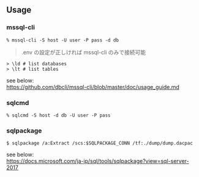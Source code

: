 ## Usage

### mssql-cli

```
% mssql-cli -S host -U user -P pass -d db
```
> .env の設定が正しければ mssql-cli のみで接続可能

```
> \ld # list databases
> \lt # list tables
```

see below:  
https://github.com/dbcli/mssql-cli/blob/master/doc/usage_guide.md

### sqlcmd

```
% sqlcmd -S host -d db -U user -P pass
```

### sqlpackage

```
$ sqlpackage /a:Extract /scs:$SQLPACKAGE_CONN /tf:./dump/dump.dacpac
```

see below:  
https://docs.microsoft.com/ja-jp/sql/tools/sqlpackage?view=sql-server-2017
